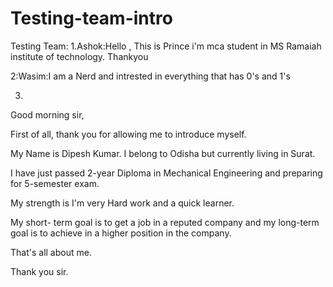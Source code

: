 
# Testing-team-intro
Testing Team:
1.Ashok:Hello , This is Prince 
i'm mca student in MS Ramaiah institute of technology.
Thankyou

2:Wasim:I am a Nerd and intrested in everything that has 0's and 1's

3.
Good morning sir,

First of all, thank you for allowing me to introduce myself.

My Name is Dipesh Kumar. I belong to Odisha but currently living in Surat.

I have just passed 2-year Diploma in Mechanical Engineering and preparing for 5-semester exam.

My strength is I'm very Hard work and a quick learner.

My short- term goal is to get a job in a reputed company and my long-term goal is to achieve in a higher position in the company.

That's all about me.

Thank you sir.


